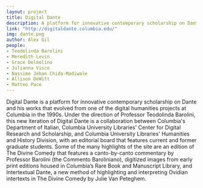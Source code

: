 ```yaml
---
layout: project
title: Digital Dante
description: A platform for innovative contemporary scholarship on Dante and his works that evolved from one of the digital humanities projects at Columbia in the 1990s.
link: "http://digitaldante.columbia.edu/"
img: dante.png
author: Alex Gil
people:
- Teodolinda Barolini
- Meredith Levin
- Grace Delmolino
- Julianna Visco
- Nassime Jehan Chida-Madiwale
- Allison DeWitt
- Matteo Pace
---
```


Digital Dante is a platform for innovative contemporary scholarship on Dante and his works that evolved from one of the digital humanities projects at Columbia in the 1990s. Under the direction of Professor Teodolinda Barolini, this new iteration of Digital Dante is a collaboration between Columbia's Department of Italian, Columbia University Libraries' Center for Digital Research and Scholarship, and Columbia University Libraries' Humanities and History Division, with an editorial board that features current and former graduate students. Some of the many highlights of the site are an edition of The Divine Comedy that features a canto-by-canto commentary by Professor Barolini (the Commento Baroliniano), digitized images from early print editions housed in Columbia’s Rare Book and Manuscript Library, and Intertextual Dante, a new method of highlighting and interpreting Ovidian intertexts in The Divine Comedy by Julie Van Peteghem.

